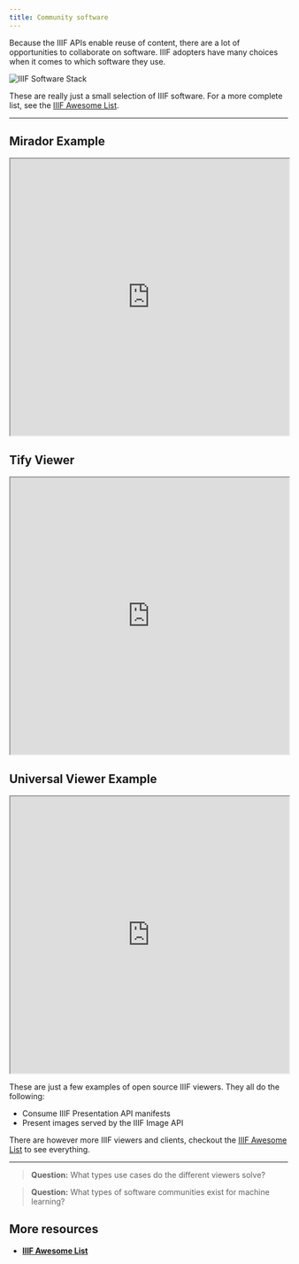 ```yaml
---
title: Community software
---
```


Because the IIIF APIs enable reuse of content, there are a lot of opportunities to collaborate on software. IIIF adopters have many choices when it comes to which software they use.

![IIIF Software Stack](/img/software_stack_slide.png)

These are really just a small selection of IIIF software. For a more complete list, see the [IIIF Awesome List](https://github.com/IIIF/awesome-iiif).

<hr>

## Mirador Example

<iframe src="https://mirador-dev.netlify.com/" width="100%" height="500px"></div>/</iframe>

## Tify Viewer

<iframe src="https://demo.tify.rocks/demo.html?manifest=https://manifests.sub.uni-goettingen.de/iiif/presentation/PPN857449303/manifest" width="100%" height="500px"></div>/</iframe>

## Universal Viewer Example

<iframe src="https://universalviewer.io/uv.html?manifest=https://api.bl.uk/metadata/iiif/ark:/81055/vdc_00000004216E/manifest.json#?c=0&m=0&s=0&cv=0&xywh=-1826%2C-163%2C5832%2C3244" width="100%" height="500px"></div>/</iframe>


These are just a few examples of open source IIIF viewers. They all do the following: 
 - Consume IIIF Presentation API manifests
 - Present images served by the IIIF Image API

 
There are however more IIIF viewers and clients, checkout the [IIIF Awesome List](https://github.com/IIIF/awesome-iiif) to see everything.
<hr>


> **Question:** What types use cases do the different viewers solve?



> **Question:** What types of software communities exist for machine learning?


## More resources
 - [**IIIF Awesome List**](https://github.com/IIIF/awesome-iiif)
